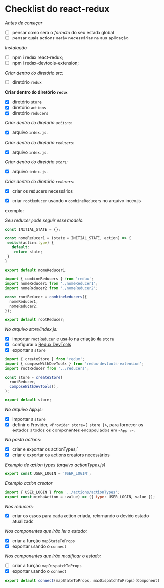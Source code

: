 # Checklist do react-redux

*Antes de começar*
- [ ] pensar como será o *formato* do seu estado global
- [ ] pensar quais actions serão necessárias na sua aplicação

*Instalação*
- [ ] npm i redux react-redux;
- [ ] npm i redux-devtools-extension;

*Criar dentro do diretório src:*
- [ ] diretório `redux`

**Criar dentro do diretório `redux`**
- [x] diretório `store`
- [x] diretório `actions`
- [x] diretório `reducers`

*Criar dentro do diretório `actions`:*
- [x] arquivo `index.js`.

*Criar dentro do diretório `reducers`:*
- [x] arquivo `index.js`.

*Criar dentro do diretório `store`:*
- [x] arquivo `index.js`.

*Criar dentro do diretório `reducers`:*
- [x] criar os reducers necessários
- [x] criar `rootReducer` usando o `combineReducers` no arquivo index.js


exemplo:

*Seu reducer pode seguir esse modelo.*

```js
const INITIAL_STATE = {};

const nomeReducer1 = (state = INITIAL_STATE, action) => {
 switch(action.type) {
   default:
    return state;
 }
}

export default nomeReducer1;

```

```js
import { combineReducers } from 'redux';
import nomeReducer1 from './nomeReducer1';
import nomeReducer2 from './nomeReducer2';

const rootReducer = combineReducers({
  nomeReducer1,
  nomeReducer2,
});

export default rootReducer;
```

*No arquivo store/index.js:*
- [x] importar `rootReducer` e usá-lo na criação da `store`
- [x] configurar o [Redux DevTools](https://github.com/reduxjs/redux-devtools)
- [x] exportar a `store`

```js
import { createStore } from 'redux';
import { composeWithDevTools } from 'redux-devtools-extension';
import rootReducer from '../reducers';

const store = createStore(
  rootReducer,
  composeWithDevTools(),
);

export default store;
```

*No arquivo App.js:*
- [x] importar a `store`
- [x] definir o Provider, `<Provider store={ store }>`, para fornecer os estados a todos os componentes encapsulados em `<App />`.

*Na pasta actions:*
- [x] criar e exportar os actionTypes;`
- [x] criar e exportar os actions creators necessários

*Exemplo de action types (arquivo actionTypes.js)*

```js
export const USER_LOGIN = 'USER_LOGIN';
```
*Exemplo action creator*

```js
import { USER_LOGIN } from '../actions/actionTypes';
export const minhaAction = (value) => ({ type: USER_LOGIN, value });
```

*Nos reducers:*
- [x] criar os casos para cada action criada, retornando o devido estado atualizado

*Nos componentes que irão ler o estado:*
- [x] criar a função `mapStateToProps`
- [x] exportar usando o `connect`

*Nos componentes que irão modificar o estado:*
- [ ] criar a função `mapDispatchToProps`
- [x] exportar usando o `connect`

```js
export default connect(mapStateToProps, mapDispatchToProps)(Component)
```
